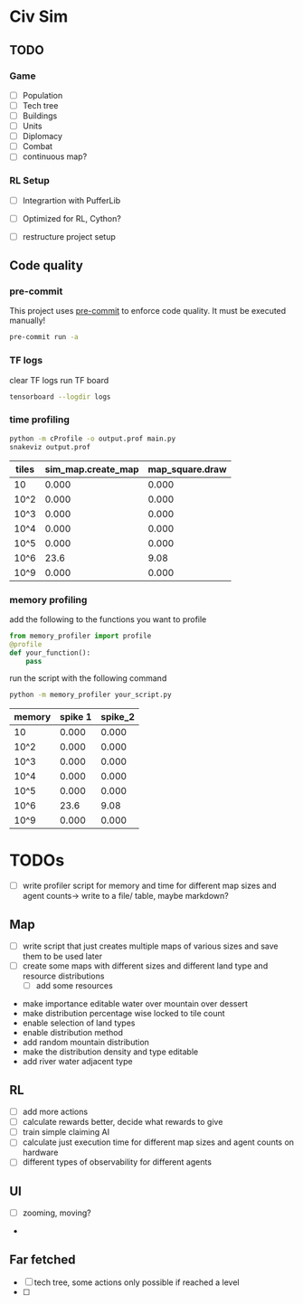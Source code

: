 # Civ Sim


## TODO

### Game
- [ ] Population
- [ ] Tech tree
- [ ] Buildings
- [ ] Units
- [ ] Diplomacy
- [ ] Combat
- [ ] continuous map?

### RL Setup
- [ ] Integrartion with PufferLib
- [ ] Optimized for RL, Cython?
- [ ] restructure project setup


## Code quality

### pre-commit

This project uses [pre-commit](https://pre-commit.com/) to enforce code quality.
It must be executed manually!

```bash
pre-commit run -a
```

### TF logs
clear TF logs
run TF board

```bash
tensorboard --logdir logs
```
### time profiling

```bash
python -m cProfile -o output.prof main.py
snakeviz output.prof
``` 

| tiles | sim_map.create_map | map_square.draw | 
|-------|--------------------|-----------------|
| 10    | 0.000              | 0.000           |
| 10^2  | 0.000              | 0.000           |
| 10^3  | 0.000              | 0.000           |
| 10^4  | 0.000              | 0.000           |
| 10^5  | 0.000              | 0.000           |
| 10^6  | 23.6               | 9.08            |
| 10^9  | 0.000              | 0.000           |
### memory profiling

add the following to the functions you want to profile

```python
from memory_profiler import profile
@profile
def your_function():
    pass
```

run the script with the following command
```bash
python -m memory_profiler your_script.py
```

| memory | spike 1 | spike_2 | 
|--------|---------|---------|
| 10     | 0.000   | 0.000   |
| 10^2   | 0.000   | 0.000   |
| 10^3   | 0.000   | 0.000   |
| 10^4   | 0.000   | 0.000   |
| 10^5   | 0.000   | 0.000   |
| 10^6   | 23.6    | 9.08    |
| 10^9   | 0.000   | 0.000   |


# TODOs

- [ ] write profiler script for memory and time for different map sizes and agent counts-> write to a file/ table, maybe markdown?
## Map
- [ ] write script that just creates multiple maps of various sizes and save them to be used later
- [ ] create some maps with different sizes and different land type and resource distributions
  - [ ] add some resources
- make importance editable water over mountain over dessert
-   make distribution percentage wise locked to tile count
-  enable selection of land types
-  enable distribution method
- add random mountain distribution
-  make the distribution density and type editable
- add river water adjacent type

## RL
- [ ] add more actions
- [ ] calculate rewards better, decide what rewards to give
- [ ] train simple claiming AI
- [ ] calculate just execution time for different map sizes and agent counts on hardware
- [ ] different types of observability for different agents

## UI
- [ ] zooming, moving?
- 
## Far fetched
- [ ] tech tree, some actions only possible if reached a level
- [ ] 